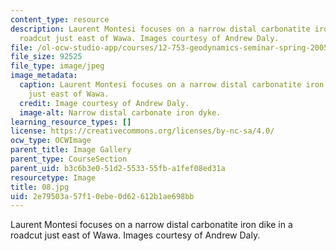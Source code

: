 ```yaml
---
content_type: resource
description: Laurent Montesi focuses on a narrow distal carbonatite iron dike in a
  roadcut just east of Wawa. Images courtesy of Andrew Daly.
file: /ol-ocw-studio-app/courses/12-753-geodynamics-seminar-spring-2005/2e79503a57f10ebe0d62612b1ae698bb_08.jpg
file_size: 92525
file_type: image/jpeg
image_metadata:
  caption: Laurent Montesi focuses on a narrow distal carbonatite iron dike in a roadcut
    just east of Wawa.
  credit: Image courtesy of Andrew Daly.
  image-alt: Narrow distal carbonate iron dyke.
learning_resource_types: []
license: https://creativecommons.org/licenses/by-nc-sa/4.0/
ocw_type: OCWImage
parent_title: Image Gallery
parent_type: CourseSection
parent_uid: b3c6b3e0-51d2-5533-55fb-a1fef08ed31a
resourcetype: Image
title: 08.jpg
uid: 2e79503a-57f1-0ebe-0d62-612b1ae698bb
---
```

Laurent Montesi focuses on a narrow distal carbonatite iron dike in a roadcut just east of Wawa. Images courtesy of Andrew Daly.